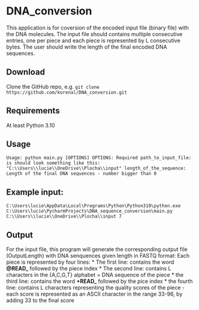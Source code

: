 # DNA_conversion
This application is for coversion of the encoded input file (binary file) with the DNA molecules. The input file should contains multiple consecutive entries, one per piece and each piece is represented by L consecutive bytes. The user should write the length of the final encoded DNA sequences.

## Download
Clone the GitHub repo, e.g. `git clone https://github.com/korenal/DNA_conversion.git`

## Requirements
At least Python 3.10

## Usage
`Usage: python main.py [OPTIONS]
OPTIONS:
	Required
	path_to_input_file: is should look something like this: "C:\\Users\\lucie\\OneDrive\\Plocha\\input"
 	length_of_the_sequence: Length of the final DNA sequences - number bigger than 0 `

## Example input: 
  `C:\Users\lucie\AppData\Local\Programs\Python\Python310\python.exe C:\Users\lucie\PycharmProjects\DNA_sequence_conversion\main.py C:\\Users\\lucie\\OneDrive\\Plocha\\input 7`

## Output
For the input file, this program will generate the corresponding output file (OutputLength) with DNA senquences given length in FASTQ format:
Each piece is represented by four lines:
	* The first line: contains the word **@READ_** followed by the piece index
 	* The second line: contains L characters in the {A,C,G,T} alphabet = DNA sequence of the piece
  	* the third line: contains the word **+READ_** followed by the pice index
   	* the fourth line: contains L characters representing the quality scores of the piece - each score is represented as an ASCII character in the range 33-96, by adding 33 to the final score




